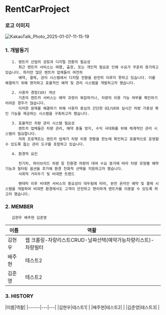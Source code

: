 # RentCarProject





### 로고 이미지 
![KakaoTalk_Photo_2025-01-07-11-15-19](https://github.com/user-attachments/assets/1f23a7d6-d682-42ac-938e-3b0782378173)


### 1. 개발동기 

       1. 렌트카 산업의 성장과 디지털 전환의 필요성
          최근 렌트카 서비스는 여행, 출장, 또는 개인적 필요로 인해 수요가 꾸준히 증가하고 있습니다. 하지만 많은 렌트카 업체들이 여전히 
          예약, 결제, 관리 시스템에서 디지털 전환을 완전히 이루지 못하고 있습니다. 이를 해결하기 위해 편리하고 효율적인 예약 및 관리 시스템을 개발하고자 했습니다.

       2. 사용자 경험(UX) 개선
          기존의 렌트카 서비스는 예약 과정이 복잡하거나, 차량의 이용 가능 여부를 확인하기 어려운 경우가 많습니다.
          이러한 문제를 해결하기 위해 사용자 중심의 간단한 UI/UX와 실시간 차량 가용성 확인 기능을 제공하는 시스템을 구축하고자 했습니다.

       3. 효율적인 차량 관리 시스템 필요성
          렌트카 업체들은 차량 관리, 예약 충돌 방지, 수익 극대화를 위해 체계적인 관리 시스템이 필요합니다.
          저희 프로젝트는 렌트카 업체가 차량 이용 현황을 한눈에 확인하고 효율적으로 운영할 수 있도록 돕는 관리 도구를 포함하고 있습니다.

       4. 환경적 요인

          전기차, 하이브리드 차량 등 친환경 차량의 대여 수요 증가에 따라 차량 유형별 예약 기능과 필터링 옵션을 추가해 환경 친화적 선택을 지원하고자 했습니다.
          사회적 거리두기 및 비대면 트렌드
          
          팬데믹 이후 비대면 서비스의 중요성이 대두됨에 따라, 완전 온라인 예약 및 결제 시스템을 개발하여 비대면 환경에서도 고객이 안전하고 편리하게 렌트카를 이용할 수 있도록 하고자 했습니다.

### 2. MEMBER
       김현우 배주현 김준영
       
|이름|역활|
|------|---|
|김현우|웹 크롤링-차량리스트CRUD-날짜선택(예약가능차량리스트)-차량필터|
|배주현|테스트2|
|김준영|테스트2|

### 3. HISTORY
|이름|역활|
|------|---|---|
|김현우|테스트1|   |
|배주현|테스트2|   |
|김준영|테스트3|   |



